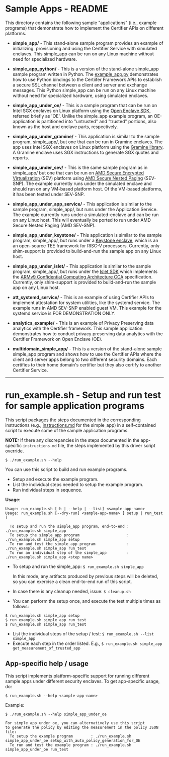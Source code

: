# Sample Apps - README

This directory contains the following sample "applications" (i.e., example programs)
that demonstrate how to implement the Certifier APIs on different platforms.

- **simple_app/** - This stand-alone sample program provides an example of initializing,
  provisioning and using the Certifier Service with simulated enclaves.
  This simple_app can be run on any Linux machine without need for specialized hardware.

- **simple_app_python/** - This is a version of the stand-alone simple_app sample
  program written in Python. The [example_app.py](simple_app_python/example_app.py)
  demonstrates how to use Python bindings to the Certiifer Framework APIs to
  establish a secure SSL channel between a client and server and exchange messages.
  This Python simple_app can be run on any Linux machine without need for specialized hardware, using simulated enclaves.

- **simple_app_under_oe/** - This is a sample program that can be run on Intel SGX
  enclaves on Linux platform using the
  [Open Enclave SDK](https://openenclave.io/sdk/), referred briefly as 'OE'.
  Unlike the simple_app example program, an OE-application is partitioned into
  "untrusted" and "trusted" portions, also known as the host and enclave parts,
  respectively.

- **simple_app_under_gramine/** - This application is similar to the sample
  program, simple_app/, but one that can be run in Gramine enclaves. The app
  uses Intel SGX enclaves on Linux platform using the
  [Gramine library](https://github.com/gramineproject/gramine).
  A Gramine enclave uses SGX instructions to generate SGX quotes and reports.

- **simple_app_under_sev/** - This is the same sample program as in simple_app/
  but one that can be run on
  [AMD Secure Encrypted Virtualization](https://www.amd.com/en/developer/sev.html)
  (SEV) platform using
  [AMD Secure Nested Paging](https://www.amd.com/system/files/TechDocs/SEV-SNP-strengthening-vm-isolation-with-integrity-protection-and-more.pdf)
  (SEV-SNP). The example currently runs under the simulated enclave and should
  run on any VM-based platform host. Of the VM-based platforms, it has been
  tested under SEV-SNP.

- **simple_app_under_app_service/** - This application is similar to the sample program,
   simple_app/, but runs under the Application Service. The example currently runs
   under a simulated-enclave and can be run on any Linux host. This will eventually
   be ported to run under AMD Secure Nested Paging (AMD SEV-SNP).

- **simple_app_under_keystone/** - This application is similar to the sample program,
   simple_app/, but runs under a [Keystone enclave](https://keystone-enclave.org/),
   which is an an open-source TEE framework for RISC-V processors.
   Currently, only shim-support is provided to build-and-run the sample app
   on any Linux host.

- **simple_app_under_islet/** - This application is similar to the sample program,
   simple_app/, but runs under the [Islet SDK](https://github.com/Samsung/islet)
   which implements the
   [ARMv9 Confidential Computing Architecture CCA](https://www.arm.com/architecture/security-features/arm-confidential-compute-architecture)
  specification. Currently, only shim-support is provided to build-and-run the
  sample app on any Linux host.

- **att_systemd_service/** - This is an example of using Certifier APIs to implement
  attestation for system utilities, like the systemd service. The example runs
  in AMD SEV-SNP enabled guest VM. This example for the systemd service is
  FOR DEMONSTRATION ONLY.

- **analytics_example/** - This is an example of Privacy Preserving data analytics with
  the Certifier framework. This sample application demonstrates how to conduct
  privacy preserving data analytics with the Certifier Framework on Open Enclave (OE).

- **multidomain_simple_app/** - This is a version of the stand-alone sample
  simple_app program and shows how to use the Certifier APIs where the client
  and server apps belong to two different security domains. Each certifies to
  their home domain's certifier but they also certify to another Certifier
  Service. 

----
# run_example.sh - Setup and run test for sample application programs

This script packages the steps documented in the corresponding
instructions (e.g., [instructions.md](./simple_app/instructions.md)
for the simple_app) in a self-contained script to execute some of the
sample application programs.

**NOTE:** If there any discrepancies in the steps documented in the app-specific
      `instructions.md` file, the steps implemented by this driver script
      override.

```shell
$ ./run_example.sh --help
```
You can use this script to build and run example programs.

   - Setup and execute the example program.
   - List the individual steps needed to setup the example program.
   - Run individual steps in sequence.

**Usage**:
```shell
Usage: run_example.sh [-h | --help | --list] <sample-app-name>
Usage: run_example.sh [--dry-run] <sample-app-name> [ setup | run_test ]

  To setup and run the simple_app program, end-to-end : ./run_example.sh simple_app
  To setup the simple_app program                     : ./run_example.sh simple_app setup
  To run and test the simple_app program              : ./run_example.sh simple_app run_test
  To run an individual step of the simple_app         : ./run_example.sh simple_app <step name>
```

- To setup and run the simple_app: `$ run_example.sh simple_app`

  In this mode, any artifacts produced by previous steps will be deleted, so
  you can exercise a clean end-to-end run of this script.

- In case there is any cleanup needed, issue: `$ cleanup.sh`
- You can perform the setup once, and execute the test multiple times as follows:

```shell
$ run_example.sh simple_app setup
$ run_example.sh simple_app run_test
$ run_example.sh simple_app run_test
```
- List the individual steps of the setup / test: `$ run_example.sh --list simple_app`
- Execute each step in the order listed. E.g., `$ run_example.sh simple_app get_measurement_of_trusted_app`

## App-specific help / usage

This script implements platform-specific support for running different sample apps
under different security enclaves. To get app-specific usage, do:

```shell
$ run_example.sh --help <sample-app-name>
```

Example:
```shell
$ ./run_example.sh --help simple_app_under_oe

For simple_app_under_oe, you can alternatively use this script
to generate the policy by editing the measurement in the policy JSON file:
  To setup the example program        : ./run_example.sh simple_app_under_oe setup_with_auto_policy_generation_for_OE
  To run and test the example program : ./run_example.sh simple_app_under_oe run_test

```
